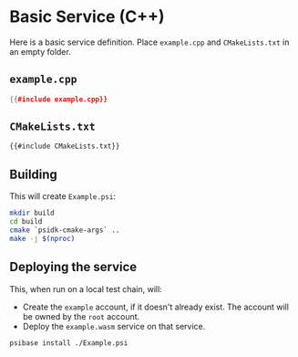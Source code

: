 # Basic Service (C++)

Here is a basic service definition. Place `example.cpp` and `CMakeLists.txt` in an empty folder.

## `example.cpp`

```cpp
{{#include example.cpp}}
```

## `CMakeLists.txt`

```
{{#include CMakeLists.txt}}
```

## Building

This will create `Example.psi`:

```sh
mkdir build
cd build
cmake `psidk-cmake-args` ..
make -j $(nproc)
```

## Deploying the service

This, when run on a local test chain, will:

- Create the `example` account, if it doesn't already exist. The account will be owned by the `root` account.
- Deploy the `example.wasm` service on that service.

```sh
psibase install ./Example.psi
```
